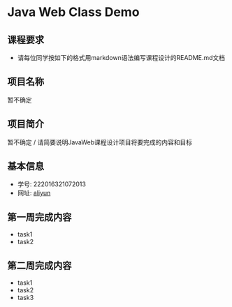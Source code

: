 # Java Web Class Demo
## 课程要求
+ 请每位同学按如下的格式用markdown语法编写课程设计的README.md文档
## 项目名称
暂不确定
## 项目简介
暂不确定 / 请简要说明JavaWeb课程设计项目将要完成的内容和目标
## 基本信息
+ 学号: 222016321072013
+ 网址: [aliyun](47.102.195.80:8080/web)
## 第一周完成内容
+ task1
+ task2
## 第二周完成内容
+ task1
+ task2
+ task3
